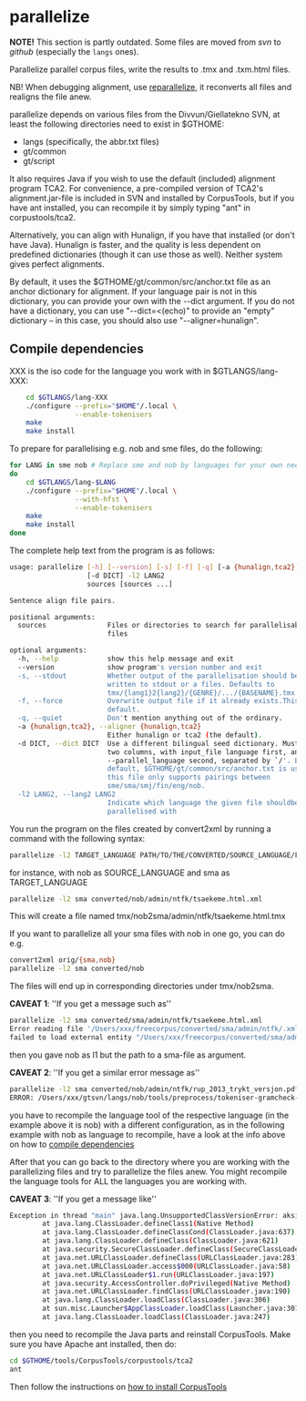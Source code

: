 # parallelize

**NOTE!** This section is partly outdated. Some files are moved from *svn* to *github* (especially the `langs` ones).

Parallelize parallel corpus files, write the results to .tmx and .txm.html
files.

NB! When debugging alignment, use [reparallelize](#reparallelize), it reconverts
all files and realigns the file anew.

parallelize depends on various files from the Divvun/Giellatekno SVN, at least
the following directories need to exist in $GTHOME:

* langs (specifically, the abbr.txt files)
* gt/common
* gt/script

It also requires Java if you wish to use the default (included) alignment
program TCA2. For convenience, a pre-compiled version of TCA2's
alignment.jar-file is included in SVN and installed by CorpusTools, but if you
have ant installed, you can recompile it by simply typing "ant" in
corpustools/tca2.

Alternatively, you can align with Hunalign, if you have that installed (or don't
have Java). Hunalign is faster, and the quality is less dependent on predefined
dictionaries (though it can use those as well). Neither system gives perfect
alignments.

By default, it uses the $GTHOME/gt/common/src/anchor.txt file as an anchor
dictionary for alignment. If your language pair is not in this dictionary, you
can provide your own with the --dict argument. If you do not have a dictionary,
you can use "--dict=<(echo)" to provide an "empty" dictionary – in this case,
you should also use "--aligner=hunalign".

## Compile dependencies

XXX is the iso code for the language you work with in $GTLANGS/lang-XXX:

```sh
    cd $GTLANGS/lang-XXX
    ./configure --prefix="$HOME"/.local \
                --enable-tokenisers
    make
    make install
```

To prepare for parallelising e.g. nob and sme files, do the following:

```sh
for LANG in sme nob # Replace sme and nob by languages for your own needs
do
    cd $GTLANGS/lang-$LANG
    ./configure --prefix="$HOME"/.local \
                --with-hfst \
                --enable-tokenisers
    make
    make install
done
```

The complete help text from the program is as follows:

```sh
usage: parallelize [-h] [--version] [-s] [-f] [-q] [-a {hunalign,tca2}]
                   [-d DICT] -l2 LANG2
                   sources [sources ...]

Sentence align file pairs.

positional arguments:
  sources               Files or directories to search for parallelisable
                        files

optional arguments:
  -h, --help            show this help message and exit
  --version             show program's version number and exit
  -s, --stdout          Whether output of the parallelisation should be
                        written to stdout or a files. Defaults to
                        tmx/{lang1}2{lang2}/{GENRE}/.../{BASENAME}.tmx
  -f, --force           Overwrite output file if it already exists.This is the
                        default.
  -q, --quiet           Don't mention anything out of the ordinary.
  -a {hunalign,tca2}, --aligner {hunalign,tca2}
                        Either hunalign or tca2 (the default).
  -d DICT, --dict DICT  Use a different bilingual seed dictionary. Must have
                        two columns, with input_file language first, and
                        --parallel_language second, separated by `/'. By
                        default, $GTHOME/gt/common/src/anchor.txt is used, but
                        this file only supports pairings between
                        sme/sma/smj/fin/eng/nob.
  -l2 LANG2, --lang2 LANG2
                        Indicate which language the given file shouldbe
                        parallelised with
```

You run the program on the files created by convert2xml by running a command
with the following syntax:

```sh
parallelize -l2 TARGET_LANGUAGE PATH/TO/THE/CONVERTED/SOURCE_LANGUAGE/FILE.xml
```

for instance, with nob as SOURCE_LANGUAGE and sma as TARGET_LANGUAGE

```sh
parallelize -l2 sma converted/nob/admin/ntfk/tsaekeme.html.xml
```

This will create a file named tmx/nob2sma/admin/ntfk/tsaekeme.html.tmx

If you want to parallelize all your sma files with nob in one go, you can do
e.g.

```sh
convert2xml orig/{sma,nob}
parallelize -l2 sma converted/nob
```

The files will end up in corresponding directories under tmx/nob2sma.

__CAVEAT 1__: ''If you get a message such as''

```sh
parallelize -l2 sma converted/sma/admin/ntfk/tsaekeme.html.xml
Error reading file '/Users/xxx/freecorpus/converted/sma/admin/ntfk/.xml':
failed to load external entity "/Users/xxx/freecorpus/converted/sma/admin/ntfk/.xml"
```

then you gave nob as l1 but the path to a sma-file as argument.

__CAVEAT 2__: ''If you get a similar error message as''

```sh
parallelize -l2 sma converted/nob/admin/ntfk/rup_2013_trykt_versjon.pdf.xml
ERROR: /Users/xxx/gtsvn/langs/nob/tools/preprocess/tokeniser-gramcheck-gt-desc.pmhfst does not exist
```

you have to recompile the language tool of the respective language (in the
example above it is nob) with a different configuration, as in the following
example with nob as language to recompile, have a look at the info above on how
to [compile dependencies](#compile-dependencies)

After that you can go back to the directory where you are working with the
parallelizing files and try to parallelize the files anew. You might recompile
the language tools for ALL the languages you are working with.

__CAVEAT 3__: ''If you get a message like''

```sh
Exception in thread "main" java.lang.UnsupportedClassVersionError: aksis/alignment/Alignment : Unsupported major.minor version 51.0
        at java.lang.ClassLoader.defineClass1(Native Method)
        at java.lang.ClassLoader.defineClassCond(ClassLoader.java:637)
        at java.lang.ClassLoader.defineClass(ClassLoader.java:621)
        at java.security.SecureClassLoader.defineClass(SecureClassLoader.java:141)
        at java.net.URLClassLoader.defineClass(URLClassLoader.java:283)
        at java.net.URLClassLoader.access$000(URLClassLoader.java:58)
        at java.net.URLClassLoader$1.run(URLClassLoader.java:197)
        at java.security.AccessController.doPrivileged(Native Method)
        at java.net.URLClassLoader.findClass(URLClassLoader.java:190)
        at java.lang.ClassLoader.loadClass(ClassLoader.java:306)
        at sun.misc.Launcher$AppClassLoader.loadClass(Launcher.java:301)
        at java.lang.ClassLoader.loadClass(ClassLoader.java:247)
```

then you need to recompile the Java parts and reinstall CorpusTools. Make sure
you have Apache ant installed, then do:

```sh
cd $GTHOME/tools/CorpusTools/corpustools/tca2
ant
```

Then follow the instructions on [how to install CorpusTools ](#installation)
